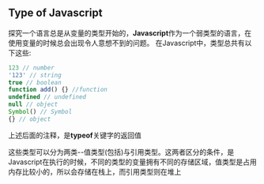 ## Type of Javascript

探究一个语言总是从变量的类型开始的，<strong>Javascript</strong>作为一个弱类型的语言，在使用变量的时候总会出现令人意想不到的问题。
在Javascript中，类型总共有以下这些:

```javascript
123 // number
'123' // string
true // boolean
function add() {} //function
undefined // undefined
null // object
Symbol() // Symbol
{} // object
```
上述后面的注释，是<strong>typeof</strong>关键字的返回值

这些类型可以分为两类--值类型(包括)与引用类型。这两者区分的条件，是Javascript在执行的时候，不同的类型的变量拥有不同的存储区域，值类型是占用内存比较小的，所以会存储在栈上，而引用类型则在堆上

